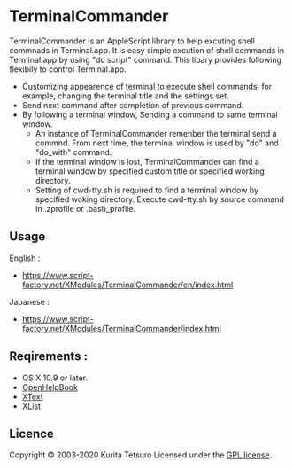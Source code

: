 TerminalCommander
=================
TerminalCommander is an AppleScript library to help excuting shell commnads in Terminal.app. 
It is easy simple excution of shell commands in Terminal.app by using "do script" command. 
This libary provides following flexibily to control Terminal.app.

* Customizing appearence of terminal to execute shell commands, for example, changing the terminal title and the settings set.
* Send next command after completion of previous command. 
* By following a terminal window, Sending a command to same terminal window.
  * An instance of TerminalCommander remenber the terminal send a commnd. From next time, the terminal window is used by "do" and "do_with" command.
  * If the terminal window is lost, TerminalCommander can find a terminal window by specified custom title or specified working directory.
  * Setting of cwd-tty.sh is required to find a terminal window by specified woking directory. Execute cwd-tty.sh by source command in .zprofile or .bash_profile.

## Usage
English :
* https://www.script-factory.net/XModules/TerminalCommander/en/index.html

Japanese :
* https://www.script-factory.net/XModules/TerminalCommander/index.html

## Reqirements :
* OS X 10.9 or later.
* [OpenHelpBook]
* [XText]
* [XList]

[OpenHelpBook]: https://www.script-factory.net/XModules/OpenHelpBook/en/index.html
[XText]: https://www.script-factory.net/XModules/XText/en/index.html
[XList]: https://www.script-factory.net/XModules/XList/en/index.html

## Licence

Copyright &copy; 2003-2020 Kurita Tetsuro
Licensed under the [GPL license][GPL].
 
[GPL]: http://www.gnu.org/licenses/gpl.html

